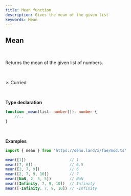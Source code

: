 ```yaml
---
title: Mean function
description: Gives the mean of the given list
keywords: Mean
---
```


## Mean
<br>

Returns the mean of the given list of numbers.

<br>

&cross; Curried

<br>

**Type declaration**
```typescript
function _mean(list: number[]): number {
    //..
}
```
<br>

**Examples**
```typescript
import { mean } from 'https://deno.land/x/fae/mod.ts'

mean([1])                   // 1
mean([7, 6])                // 6.5
mean([2, 7, 9])             // 6
mean([2, 7, 9, 10])         // 7
mean([NaN, 2, 3, 5])        // NaN   
mean([Infinity, 7, 9, 10])  // Infinity
mean([-Infinity, 7, 9, 10]) // -Infinity
``` 